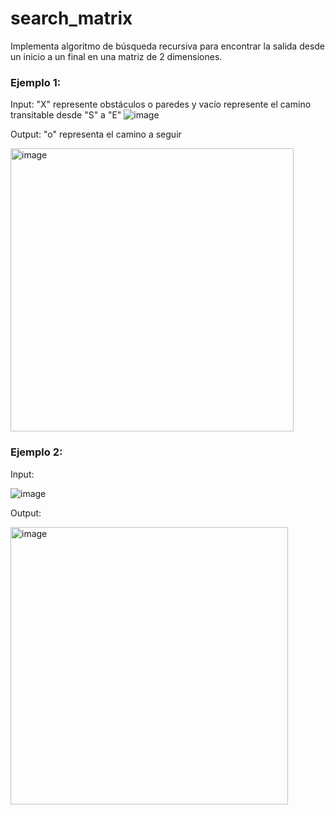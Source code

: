 # search_matrix
Implementa algoritmo de búsqueda recursiva para encontrar la salida desde un inicio a un final en una matriz de 2 dimensiones.

### Ejemplo 1:
Input: "X" represente obstáculos o paredes y vacío represente el camino transitable desde "S" a "E"
![image](https://github.com/jecarvaj/search_matrix/assets/16392061/1e0664c6-5a6d-4453-b402-1db7f2edf04b)



Output: "o" representa el camino a seguir

<img width="453" alt="image" src="https://github.com/jecarvaj/search_matrix/assets/16392061/eedd3e40-af50-494b-9fa5-734b124e168b">

### Ejemplo 2:
Input: 

![image](https://github.com/jecarvaj/search_matrix/assets/16392061/29f866f8-49c5-46ce-9daa-f6f31150c9fd)

Output:

<img width="444" alt="image" src="https://github.com/jecarvaj/search_matrix/assets/16392061/91631e99-7a5e-44f9-848a-2f904dc0e01b">
